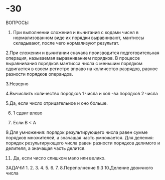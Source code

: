 # -30

ВОПРОСЫ
1. При выполнении сложения и вычитания с кодами чисел в нормализованном виде их порядки выравнивают, мантиссы складывают, после чего нормализуют результат.

2.При сложении и вычитании сначала производится подготовительная операция, называемая выравниванием порядков. В процессе выравнивания порядков мантисса числа с меньшим порядком сдвигается в своем регистре вправо на количество разрядов, равное разности порядков операндов.

3.Неверно

4.Вычислить количество порядков 1 числа и кол -ва порядков 2 числа

5.Да, если число отрицательное и оно больше.

6. 1 сдвиг влево

7. Если В < А

9.Для умножения: порядок результирующего числа равен сумме порядков множителей, а значащая часть умножается.
Для деления: порядок результирующего числа равен разности порядков делимого и делителя, а значащая часть делится.

11. Да, если число слишком мало или велико.

ЗАДАЧИ
1.
2.
3.
4.
5.
6.
7.
8.Переполнение
9.3
10.Деление двоичного числа

